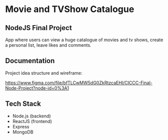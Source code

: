 # Movie and TVShow Catalogue

## NodeJS Final Project

App where users can view a huge catalogue of movies and tv shows, create a personal list, leave likes and comments.



## Documentation

Project idea structure and wireframe:

https://www.figma.com/file/bfTLCwMW5dG0ZkRtzcaEHl/CICCC-Final-Node-Project?node-id=0%3A1



## Tech Stack

- Node.js (backend)
- ReactJS (frontend)
- Express
- MongoDB
